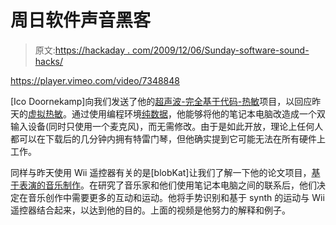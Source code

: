 # 周日软件声音黑客

> 原文:[https://hackaday . com/2009/12/06/Sunday-software-sound-hacks/](https://hackaday.com/2009/12/06/sunday-software-sound-hacks/)

<https://player.vimeo.com/video/7348848>

</div> <p>[Ico Doornekamp]向我们发送了他的<a href="http://zevv.nl/play/code/ultrasonic-theremin/" target="_blank">超声波-完全基于代码-热敏</a>项目，以回应昨天的<a href="http://hackaday.com/2009/12/05/virtual-theremin/">虚拟热敏</a>。通过使用编程环境<a href="http://puredata.info/" target="_blank">纯数据</a>，他能够将他的笔记本电脑改造成一个双输入设备(同时只使用一个麦克风)，而无需修改。由于是如此开放，理论上任何人都可以在下载后的几分钟内拥有特雷门琴，但他确实提到它可能无法在所有硬件上工作。</p> <p>同样与昨天使用 Wii 遥控器有关的是[blobKat]让我们了解一下他的论文项目，<a href="http://www.blobkat.com/index.php?pag=works&amp;project=thesis" target="_blank">基于表演的音乐制作</a>。在研究了音乐家和他们使用笔记本电脑之间的联系后，他们决定在音乐创作中需要更多的互动和运动。他将手势识别和基于 synth 的运动与 Wii 遥控器结合起来，以达到他的目的。上面的视频是他努力的解释和例子。</p> </body> </html>